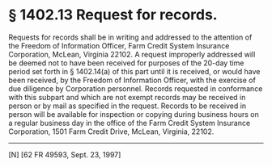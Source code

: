 # § 1402.13   Request for records.

Requests for records shall be in writing and addressed to the attention of the Freedom of Information Officer, Farm Credit System Insurance Corporation, McLean, Virginia 22102. A request improperly addressed will be deemed not to have been received for purposes of the 20-day time period set forth in § 1402.14(a) of this part until it is received, or would have been received, by the Freedom of Information Officer, with the exercise of due diligence by Corporation personnel. Records requested in conformance with this subpart and which are not exempt records may be received in person or by mail as specified in the request. Records to be received in person will be available for inspection or copying during business hours on a regular business day in the office of the Farm Credit System Insurance Corporation, 1501 Farm Credit Drive, McLean, Virginia, 22102.



---

[N] [62 FR 49593, Sept. 23, 1997]




